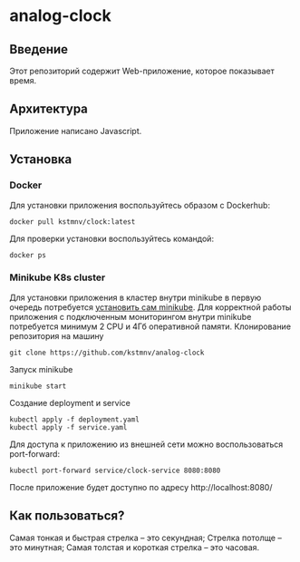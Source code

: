 # analog-clock

## Введение
Этот репозиторий содержит Web-приложение, которое показывает время.

## Архитектура
Приложение написано Javascript.

## Установка
### Docker
Для установки приложения воспользуйтесь образом с Dockerhub:
```
docker pull kstmnv/clock:latest
```
Для проверки установки воспользуйтесь командой:
```
docker ps
```
### Minikube K8s cluster
Для установки приложения в кластер внутри minikube в первую очередь потребуется [установить сам minikube](https://minikube.sigs.k8s.io/docs/start/). Для корректной работы приложения с подключенным мониторингом внутри minikube потребуется минимум 2 CPU и 4Гб оперативной памяти.
Клонирование репозитория на машину
```
git clone https://github.com/kstmnv/analog-clock
```
Запуск minikube
```
minikube start
```
Создание deployment и service
```
kubectl apply -f deployment.yaml
kubectl apply -f service.yaml
```
Для доступа к приложению из внешней сети можно воспользоваться port-forward: 
```
kubectl port-forward service/clock-service 8080:8080
```
После приложение будет доступно по адресу http://localhost:8080/
## Как пользоваться?
Самая тонкая и быстрая стрелка – это секундная;
Стрелка потолще – это минутная;
Самая толстая и короткая стрелка – это часовая.